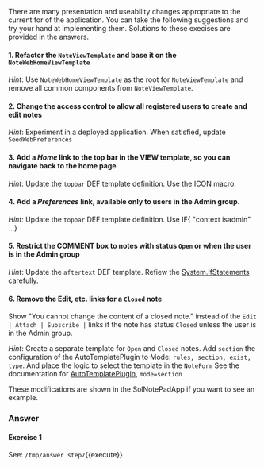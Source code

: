 There are many presentation and useability changes appropriate to the current for of the application. You can take the following suggestions and try your hand at implementing them. Solutions to these execises are provided in the answers.

#### 1. Refactor the `NoteViewTemplate` and base it on the `NoteWebHomeViewTemplate`	

_Hint_: Use `NoteWebHomeViewTemplate` as the root for `NoteViewTemplate` and remove all common components from `NoteViewTemplate`.

#### 2. Change the access control to allow all registered users to create and edit notes	

_Hint_: Experiment in a deployed application. When satisfied, update `SeedWebPreferences`

#### 3. Add a _Home_ link to the top bar in the VIEW template, so you can navigate back to the home page	

_Hint_: Update the `topbar` DEF template definition. Use the ICON macro.

#### 4. Add a _Preferences_ link, available only to users in the Admin group.	

_Hint_: Update the `topbar` DEF template definition. Use IF\{ "context isadmin" ...\}

#### 5. Restrict the COMMENT box to notes with status `Open` or when the user is in the Admin group	

_Hint_: Update the `aftertext` DEF template. Refiew the [System.IfStatements](https://[[HOST_SUBDOMAIN]]-80-[[KATACODA_HOST].environments.katacoda.com/System/IfStatements.html) carefully.

#### 6. Remove the Edit, etc. links for a `Closed` note	

 Show "You cannot change the content of a closed note." instead of the `Edit | Attach | Subscribe |` links if the note has status `Closed` unless the user is in the Admin group.

_Hint_: Create a separate template for `Open` and `Closed` notes. Add `section` the configuration of the AutoTemplatePlugin to Mode: `rules, section, exist, type`. And place the logic to select the template in the `NoteForm` See the documentation for [AutoTemplatePlugin](https://[[HOST_SUBDOMAIN]]-80-[[KATACODA_HOST].environments.katacoda.com/System/AutoTemplatePlugin.html), `mode=section`

 These modifications are shown in the SolNotePadApp if you want to see an example.

### Answer	

#### Exercise 1	

 See: `/tmp/answer step7`{{execute}}

